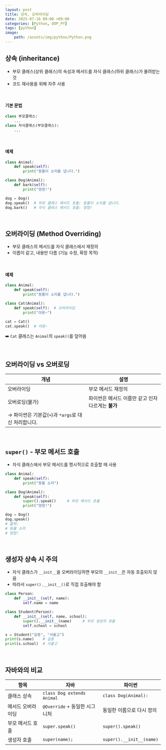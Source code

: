 ```yaml
---
layout: post
title: 상속, 오버라이딩
date: 2025-07-16 09:00 +09:00
categories: [Python, OOP_PY]
tags: [python]
image:
    path: /assets/img/python/Python.png
---
```


## 상속 (inheritance)

- 부모 클래스(상위 클래스)의 속성과 메서드를 자식 클래스(하위 클래스)가 물려받는 것
- 코드 재사용을 위해 자주 사용

<br>

#### 기본 문법

```python
class 부모클래스:
    ...
class 자식클래스(부모클래스):
    ...
```

<br>

#### 예제

```python
class Animal:
    def speak(self):
        print("동물이 소리를 냅니다.")

class Dog(Animal):
    def bark(self):
        print("멍멍!")

dog = Dog()
dog.speak()  # 부모 클래스 메서드 호출: 동물이 소리를 냅니다.
dog.bark()   # 자식 클래스 메서드 호출: 멍멍!
```

<br>

## 오버라이딩 (Method Overriding)

- 부모 클래스의 메서드를 자식 클래스에서 재정의
- 이름이 같고, 내용만 다름 (기능 수정, 확장 목적)

<br>

#### 예제

```python
class Animal:
    def speak(self):
        print("동물이 소리를 냅니다.")

class Cat(Animal):
    def speak(self):  # 오버라이딩
        print("야옹~")

cat = Cat()
cat.speak()  # 야옹~
```

➡️ `Cat` 클래스는 `Animal`의 `speak()`를 덮어씀

<br>

## 오버라이딩 vs 오버로딩

| 개념                                  | 설명                             |
| ----------------------------------- | ------------------------------ |
| 오버라이딩                               | 부모 메서드 재정의                     |
| 오버로딩(불가)                            | 파이썬은 메서드 이름만 같고 인자 다르게는 **불가** |
| → 파이썬은 기본값(`=`)과 `*args`로 대신 처리합니다. |                                |

<br>

## `super()` - 부모 메서드 호출

- 자식 클래스에서 부모 메서드를 명시적으로 호출할 때 사용

```python
class Animal:
    def speak(self):
        print("동물 소리")

class Dog(Animal):
    def speak(self):
        super().speak()     # 부모 메서드 호출
        print("멍멍!")

dog = Dog()
dog.speak()
# 출력:
# 동물 소리
# 멍멍!
```

<br>

## 생성자 상속 시 주의

- 자식 클래스가 `__init__`을 오버라이딩하면 부모의 `__init__`은 자동 호출되지 않음
- 따라서 `super().__init__()`로 직접 호출해야 함

```python
class Person:
    def __init__(self, name):
        self.name = name

class Student(Person):
    def __init__(self, name, school):
        super().__init__(name)     # 부모 생성자 호출
        self.school = school

s = Student("길동", "서울고")
print(s.name)    # 길동
print(s.school)  # 서울고
```

<br>

## 자바와의 비교

| 항목        | 자바                         | 파이썬                      |
| --------- | -------------------------- | ------------------------ |
| 클래스 상속    | `class Dog extends Animal` | `class Dog(Animal):`     |
| 메서드 오버라이딩 | `@Override` + 동일한 시그니처     | 동일한 이름으로 다시 정의           |
| 부모 메서드 호출 | `super.speak()`            | `super().speak()`        |
| 생성자 호출    | `super(name);`             | `super().__init__(name)` |
